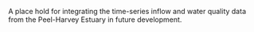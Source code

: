 A place hold for integrating the time-series inflow and water quality data from the Peel-Harvey Estuary in future development.
